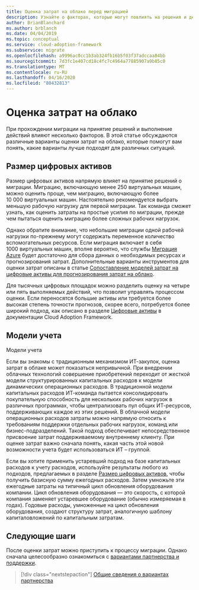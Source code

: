 ```yaml
---
title: Оценка затрат на облако перед миграцией
description: Узнайте о факторах, которые могут повлиять на решения и действия при выполнении, а также различные варианты оценки затрат на облако.
author: BrianBlanchard
ms.author: brblanch
ms.date: 04/04/2019
ms.topic: conceptual
ms.service: cloud-adoption-framework
ms.subservice: migrate
ms.openlocfilehash: a9996ac0cc1b3ab324fb16b5f03f37adccaa84bb
ms.sourcegitcommit: 7d3fc1e407cd18c4fc7c4964a77885907a9b85c0
ms.translationtype: MT
ms.contentlocale: ru-RU
ms.lasthandoff: 04/16/2020
ms.locfileid: "80432813"
---
```

# <a name="estimate-cloud-costs"></a>Оценка затрат на облако

При прохождении миграции на принятие решений и выполнение действий влияют несколько факторов. В этой статье обсуждаются различные варианты оценки затрат на облако, которые помогут вам понять, какие варианты лучше подходят для различных ситуаций.

## <a name="digital-estate-size"></a>Размер цифровых активов

Размер цифровых активов напрямую влияет на принятие решений о миграции. Миграцию, включающую менее 250 виртуальных машин, можно оценить проще, чем миграцию, включающую более 10 000 виртуальных машин. Настоятельно рекомендуется выбрать меньшую рабочую нагрузку для первой миграции. Так команда сможет узнать, как оценить затраты на простые усилия по миграции, прежде чем пытаться оценить миграцию более сложных рабочих нагрузок.

Однако обратите внимание, что небольшие миграции одной рабочей нагрузки по-прежнему могут содержать переменное количество вспомогательных ресурсов. Если миграция включает в себя 1000 виртуальных машин, вполне вероятно, что службы [Миграция Azure](https://docs.microsoft.com/azure/migrate/migrate-overview) будет достаточно для сбора данных о необходимых ресурсах и прогнозирования затрат. Дополнительные варианты инструментов для оценки затрат описаны в статье [Сопоставление моделей затрат на цифровые активы для прогнозирования затрат на облако](../../../digital-estate/calculate.md).

Для тысячных цифровых площадок можно разделить оценку на четыре или пять выполняемых действий, что позволит управлять процессом оценки. Если переносятся большие активы или требуется более высокая степень точности прогнозов, скорее всего, потребуется более широкий подход, как описано в разделе [Цифровые активы](../../../digital-estate/index.md) в документации Cloud Adoption Framework.

## <a name="accounting-models"></a>Модели учета

Модели учета

Если вы знакомы с традиционным механизмом ИТ-закупок, оценка затрат в облаке может показаться непривычной. При внедрении облачных технологий совершение приобретений переходит от жесткой модели структурированных капитальных расходов к модели динамических операционных расходов. В традиционной модели капитальных расходов ИТ-команда пытается консолидировать покупательную способность для нескольких рабочих нагрузок в различных программах, чтобы централизовать пул общих ИТ-ресурсов, поддерживающих каждое из этих решений. В облачной модели операционных расходов затраты можно напрямую относить к требованиям поддержки отдельных рабочих нагрузок, команд или бизнес-подразделений. Такой подход обеспечивает непосредственное присвоение затрат поддерживаемому внутреннему клиенту. При оценке затрат важно сначала понять, какая часть этой новой возможности учета будет использоваться ИТ – группой.

Если вы хотите применить устаревший подход на базе капитальных расходов к учету расходов, используйте результаты любого из подходов, предлагаемых в разделе [Размер цифровых активов](#digital-estate-size), чтобы получить базисную сумму ежегодных расходов. Затем умножьте эти ежегодные затраты на типичный цикл обновления оборудования компании. Цикл обновления оборудования — это скорость, с которой компания заменяет устаревшее оборудование (обычно измеряемая в годах). Годовые расходы, умноженные на цикл обновления оборудования, создают структуру затрат, аналогичную шаблону капиталовложений по капитальным затратам.

## <a name="next-steps"></a>Следующие шаги

После оценки затрат можно приступить к процессу миграции. Однако сначала целесообразно ознакомиться с [вариантами партнерства и поддержки](./partnership-options.md).

> [!div class="nextstepaction"]
> [Общие сведения о вариантах партнерства](./partnership-options.md)
